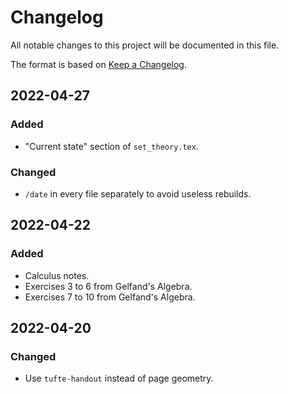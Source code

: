 # Changelog

All notable changes to this project will be documented in this file.

The format is based on [Keep a Changelog](https://keepachangelog.com/en/1.0.0/).

## 2022-04-27

### Added

- "Current state" section of `set_theory.tex`.

### Changed

- `/date` in every file separately to avoid useless
rebuilds.

## 2022-04-22

### Added

- Calculus notes.
- Exercises 3 to 6 from Gelfand's Algebra.
- Exercises 7 to 10 from Gelfand's Algebra.

## 2022-04-20

### Changed

- Use `tufte-handout` instead of page geometry.